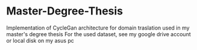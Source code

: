 # Master-Degree-Thesis
Implementation of CycleGan architecture for domain traslation used in my master's degree thesis
For the used dataset, see my google drive account or local disk on my asus pc
